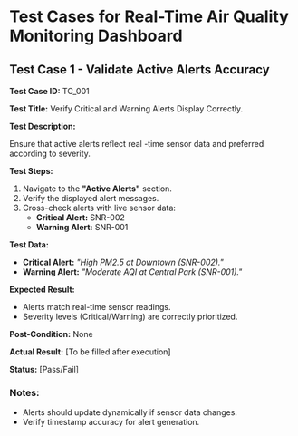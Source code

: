 # **Test Cases for Real-Time Air Quality Monitoring Dashboard**

## **Test Case 1 - Validate Active Alerts Accuracy**

**Test Case ID:** TC_001

**Test Title:** Verify Critical and Warning Alerts Display Correctly.

**Test Description:**

Ensure that active alerts reflect real -time sensor data and preferred according to severity.

**Test Steps:**

1. Navigate to the **"Active Alerts"** section.
2. Verify the displayed alert messages.
3. Cross-check alerts with live sensor data:
    - **Critical Alert:** SNR-002
    - **Warning Alert:** SNR-001

**Test Data:**

- **Critical Alert:** *"High PM2.5 at Downtown (SNR-002)."*
- **Warning Alert:** *"Moderate AQI at Central Park (SNR-001)."*

**Expected Result:**

- Alerts match real-time sensor readings.
- Severity levels (Critical/Warning) are correctly prioritized.

**Post-Condition:** None

**Actual Result:** [To be filled after execution]

**Status:** [Pass/Fail]

### **Notes:**

- Alerts should update dynamically if sensor data changes.
- Verify timestamp accuracy for alert generation.
